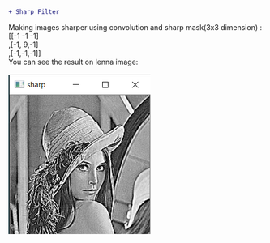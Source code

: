 ```diff
+ Sharp Filter
```
Making images sharper using convolution and sharp mask(3x3 dimension) : </br>
[[-1 -1 -1]</br>
,[-1, 9,-1]</br>
,[-1,-1,-1]]</br>
You can see the result on lenna image:</br></br>
![](result.PNG)
